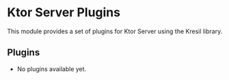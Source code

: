 # Ktor Server Plugins

This module provides a set of plugins for Ktor Server using the Kresil library.

## Plugins

- No plugins available yet.
